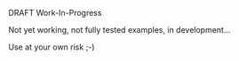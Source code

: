 DRAFT Work-In-Progress

Not yet working, not fully tested examples, in development...

Use at your own risk ;-) 